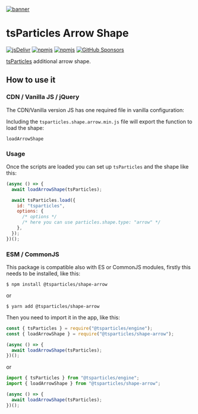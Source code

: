 [![banner](https://particles.js.org/images/banner3.png)](https://particles.js.org)

# tsParticles Arrow Shape

[![jsDelivr](https://data.jsdelivr.com/v1/package/npm/@tsparticles/shape-arrow/badge)](https://www.jsdelivr.com/package/npm/@tsparticles/shape-arrow)
[![npmjs](https://badge.fury.io/js/@tsparticles/shape-arrow.svg)](https://www.npmjs.com/package/@tsparticles/shape-arrow)
[![npmjs](https://img.shields.io/npm/dt/@tsparticles/shape-arrow)](https://www.npmjs.com/package/@tsparticles/shape-arrow) [![GitHub Sponsors](https://img.shields.io/github/sponsors/matteobruni)](https://github.com/sponsors/matteobruni)

[tsParticles](https://github.com/tsparticles/tsparticles) additional arrow shape.

## How to use it

### CDN / Vanilla JS / jQuery

The CDN/Vanilla version JS has one required file in vanilla configuration:

Including the `tsparticles.shape.arrow.min.js` file will export the function to load the shape:

```text
loadArrowShape
```

### Usage

Once the scripts are loaded you can set up `tsParticles` and the shape like this:

```javascript
(async () => {
  await loadArrowShape(tsParticles);

  await tsParticles.load({
    id: "tsparticles",
    options: {
      /* options */
      /* here you can use particles.shape.type: "arrow" */
    },
  });
})();
```

### ESM / CommonJS

This package is compatible also with ES or CommonJS modules, firstly this needs to be installed, like this:

```shell
$ npm install @tsparticles/shape-arrow
```

or

```shell
$ yarn add @tsparticles/shape-arrow
```

Then you need to import it in the app, like this:

```javascript
const { tsParticles } = require("@tsparticles/engine");
const { loadArrowShape } = require("@tsparticles/shape-arrow");

(async () => {
  await loadArrowShape(tsParticles);
})();
```

or

```javascript
import { tsParticles } from "@tsparticles/engine";
import { loadArrowShape } from "@tsparticles/shape-arrow";

(async () => {
  await loadArrowShape(tsParticles);
})();
```
